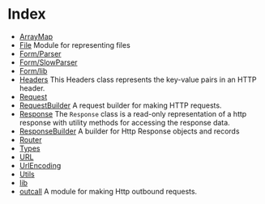 # Index

* [ArrayMap](ArrayMap.md) 
* [File](File.md) Module for representing files
* [Form/Parser](Form/Parser.md) 
* [Form/SlowParser](Form/SlowParser.md) 
* [Form/lib](Form/lib.md) 
* [Headers](Headers.md) This Headers class represents the key-value pairs in an HTTP header.
* [Request](Request.md) 
* [RequestBuilder](RequestBuilder.md) A request builder for making HTTP requests.
* [Response](Response.md) The `Response` class is a read-only representation of a http response with utility methods for accessing the response data.
* [ResponseBuilder](ResponseBuilder.md) A builder for Http Response objects and records
* [Router](Router.md) 
* [Types](Types.md) 
* [URL](URL.md) 
* [UrlEncoding](UrlEncoding.md) 
* [Utils](Utils.md) 
* [lib](lib.md) 
* [outcall](outcall.md) A module for making Http outbound requests.
